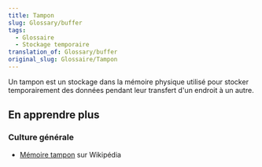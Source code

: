 ```yaml
---
title: Tampon
slug: Glossary/buffer
tags:
  - Glossaire
  - Stockage temporaire
translation_of: Glossary/buffer
original_slug: Glossaire/Tampon
---
```

Un tampon est un stockage dans la mémoire physique utilisé pour stocker temporairement des données pendant leur transfert d'un endroit à un autre.

## En apprendre plus

### Culture générale

- [Mémoire tampon](https://fr.wikipedia.org/wiki/M%C3%A9moire_tampon) sur Wikipédia
